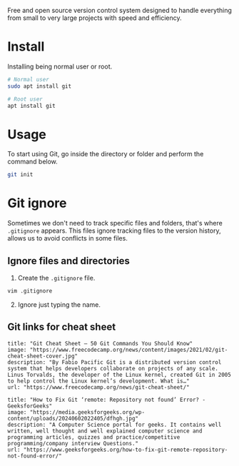 Free and open source version control system designed to handle everything from small to very large projects with speed and efficiency.

# Install
Installing being normal user or root.

```bash
# Normal user
sudo apt install git
```

```bash
# Root user
apt install git
```

# Usage
To start using Git, go inside the directory or folder and perform the command below.

```bash
git init
```


# Git ignore
Sometimes we don't need to track specific files and folders, that's where `.gitignore` appears. This files ignore tracking files to the version history, allows us to avoid conflicts in some files.

## Ignore files and directories
1. Create the `.gitignore` file.

```bash
vim .gitignore
```

2. Ignore just typing the name.

## Git links for cheat sheet

```embed
title: "Git Cheat Sheet – 50 Git Commands You Should Know"
image: "https://www.freecodecamp.org/news/content/images/2021/02/git-cheat-sheet-cover.jpg"
description: "By Fabio Pacific Git is a distributed version control system that helps developers collaborate on projects of any scale. Linus Torvalds, the developer of the Linux kernel, created Git in 2005 to help control the Linux kernel’s development. What is…"
url: "https://www.freecodecamp.org/news/git-cheat-sheet/"
```

```embed
title: "How to Fix Git ‘remote: Repository not found’ Error? - GeeksforGeeks"
image: "https://media.geeksforgeeks.org/wp-content/uploads/20240602022405/dfhgh.jpg"
description: "A Computer Science portal for geeks. It contains well written, well thought and well explained computer science and programming articles, quizzes and practice/competitive programming/company interview Questions."
url: "https://www.geeksforgeeks.org/how-to-fix-git-remote-repository-not-found-error/"
```
